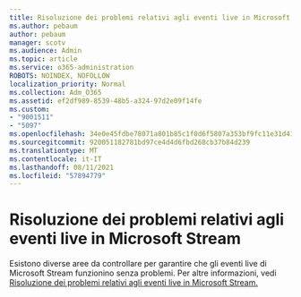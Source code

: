 ```yaml
---
title: Risoluzione dei problemi relativi agli eventi live in Microsoft Stream
ms.author: pebaum
author: pebaum
manager: scotv
ms.audience: Admin
ms.topic: article
ms.service: o365-administration
ROBOTS: NOINDEX, NOFOLLOW
localization_priority: Normal
ms.collection: Adm_O365
ms.assetid: ef2df989-8539-48b5-a324-97d2e09f14fe
ms.custom:
- "9001511"
- "5097"
ms.openlocfilehash: 34e0e45fdbe78071a801b85c1f0d6f5807a353bf9fc11e31d412fe662438c630
ms.sourcegitcommit: 920051182781bd97ce4d4d6fbd268cb37b84d239
ms.translationtype: MT
ms.contentlocale: it-IT
ms.lasthandoff: 08/11/2021
ms.locfileid: "57894779"
---
```

# <a name="troubleshooting-live-events-in-microsoft-stream"></a>Risoluzione dei problemi relativi agli eventi live in Microsoft Stream

Esistono diverse aree da controllare per garantire che gli eventi live di Microsoft Stream funzionino senza problemi. Per altre informazioni, vedi [Risoluzione dei problemi relativi agli eventi live in Microsoft Stream.](https://docs.microsoft.com/stream/live-event-troubleshooting)
